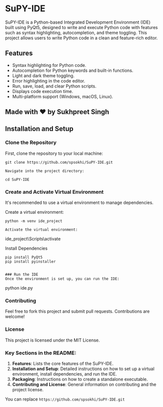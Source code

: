 # SuPY-IDE

SuPY-IDE is a Python-based Integrated Development Environment (IDE) built using PyQt5, designed to write and execute Python code with features such as syntax highlighting, autocompletion, and theme toggling. This project allows users to write Python code in a clean and feature-rich editor.

## Features

- Syntax highlighting for Python code.
- Autocompletion for Python keywords and built-in functions.
- Light and dark theme toggling.
- Error highlighting in the code editor.
- Run, save, load, and clear Python scripts.
- Displays code execution time.
- Multi-platform support (Windows, macOS, Linux).

## Made with ❤️ by Sukhpreet Singh

## Installation and Setup

### Clone the Repository

First, clone the repository to your local machine:

```
git clone https://github.com/spsokhi/SuPY-IDE.git

Navigate into the project directory:
```
    cd SuPY-IDE

### Create and Activate Virtual Environment
It's recommended to use a virtual environment to manage dependencies.

Create a virtual environment:
```
python -m venv ide_project

Activate the virtual environment:
```
ide_project\Scripts\activate

Install Dependencies
```
pip install PyQt5
pip install pyinstaller


### Run the IDE
Once the environment is set up, you can run the IDE:
```
python ide.py

### Contributing
Feel free to fork this project and submit pull requests. Contributions are welcome!

### License
This project is licensed under the MIT License.

### Key Sections in the README:
1. **Features**: Lists the core features of the SuPY-IDE.
2. **Installation and Setup**: Detailed instructions on how to set up a virtual environment, install dependencies, and run the IDE.
3. **Packaging**: Instructions on how to create a standalone executable.
4. **Contributing and License**: General information on contributing and the project license.

You can replace `https://github.com/spsokhi/SuPY-IDE.git` 
